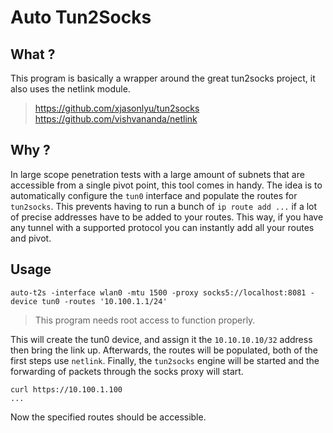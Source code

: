 # Auto Tun2Socks

## What ?

This program is basically a wrapper around the great tun2socks project, it also uses the netlink module.
> https://github.com/xjasonlyu/tun2socks
> https://github.com/vishvananda/netlink

## Why ?

In large scope penetration tests with a large amount of subnets that are accessible from a single pivot point, this tool comes in handy.
The idea is to automatically configure the `tun0` interface and populate the routes for `tun2socks`.
This prevents having to run a bunch of `ip route add ...` if a lot of precise addresses have to be added to your routes.
This way, if you have any tunnel with a supported protocol you can instantly add all your routes and pivot.

## Usage

```
auto-t2s -interface wlan0 -mtu 1500 -proxy socks5://localhost:8081 -device tun0 -routes '10.100.1.1/24'
```
> This program needs root access to function properly.

This will create the tun0 device, and assign it the `10.10.10.10/32` address then bring the link up.
Afterwards, the routes will be populated, both of the first steps use `netlink`.
Finally, the `tun2socks` engine will be started and the forwarding of packets through the socks proxy will start.

```
curl https://10.100.1.100
...
```

Now the specified routes should be accessible.


